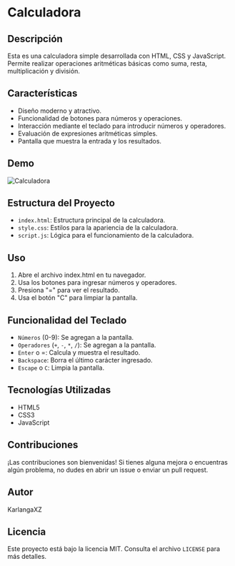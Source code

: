 # Calculadora

## Descripción

Esta es una calculadora simple desarrollada con HTML, CSS y JavaScript. Permite realizar operaciones aritméticas básicas como suma, resta, multiplicación y división.

## Características

- Diseño moderno y atractivo.
- Funcionalidad de botones para números y operaciones.
- Interacción mediante el teclado para introducir números y operadores.
- Evaluación de expresiones aritméticas simples.
- Pantalla que muestra la entrada y los resultados.

## Demo

![Calculadora](demo-image-url)

## Estructura del Proyecto

- `index.html`: Estructura principal de la calculadora.
- `style.css`: Estilos para la apariencia de la calculadora.
- `script.js`: Lógica para el funcionamiento de la calculadora.

## Uso

1. Abre el archivo index.html en tu navegador.
2. Usa los botones para ingresar números y operadores.
3. Presiona "=" para ver el resultado.
4. Usa el botón "C" para limpiar la pantalla.

## Funcionalidad del Teclado
- `Números` (0-9): Se agregan a la pantalla.
- `Operadores` (`+`, `-`, `*`, `/`): Se agregan a la pantalla.
- `Enter` o =: Calcula y muestra el resultado.
- `Backspace`: Borra el último carácter ingresado.
- `Escape` o `C`: Limpia la pantalla.

## Tecnologías Utilizadas
- HTML5
- CSS3
- JavaScript

## Contribuciones
¡Las contribuciones son bienvenidas! Si tienes alguna mejora o encuentras algún problema, no dudes en abrir un issue o enviar un pull request.

## Autor
KarlangaXZ

## Licencia
Este proyecto está bajo la licencia MIT. Consulta el archivo `LICENSE` para más detalles.
